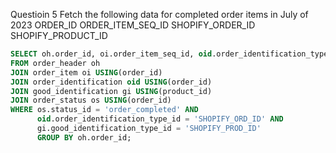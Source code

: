 Questioin 5
Fetch the following data for completed order items in July of 2023
ORDER_ID
ORDER_ITEM_SEQ_ID
SHOPIFY_ORDER_ID
SHOPIFY_PRODUCT_ID

```sql
SELECT oh.order_id, oi.order_item_seq_id, oid.order_identification_type_id, gi.GOOD_IDENTIFICATION_TYPE_ID
FROM order_header oh
JOIN order_item oi USING(order_id)
JOIN order_identification oid USING(order_id)
JOIN good_identification gi USING(product_id)
JOIN order_status os USING(order_id)
WHERE os.status_id = 'order_completed' AND 
      oid.order_identification_type_id = 'SHOPIFY_ORD_ID' AND
      gi.good_identification_type_id = 'SHOPIFY_PROD_ID'
      GROUP BY oh.order_id;
```
